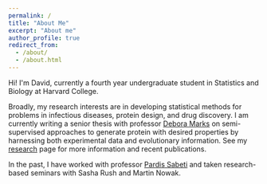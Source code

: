```yaml
---
permalink: /
title: "About Me"
excerpt: "About me"
author_profile: true
redirect_from: 
  - /about/
  - /about.html
---
```


Hi! I'm David, currently a fourth year undergraduate student in Statistics and Biology at Harvard College.

Broadly, my research interests are in developing statistical methods for problems in infectious diseases, protein design, and drug discovery. I am currently writing a senior thesis with professor [Debora Marks](https://marks.hms.harvard.edu/) on semi-supervised approaches to generate protein with desired properties by harnessing both experimental data and evolutionary information. See my [research](https://dkmy.github.io/research/) page for more information and recent publications. 

In the past, I have worked with professor [Pardis Sabeti](https://www.sabetilab.org/) and taken research-based seminars with Sasha Rush and Martin Nowak.

